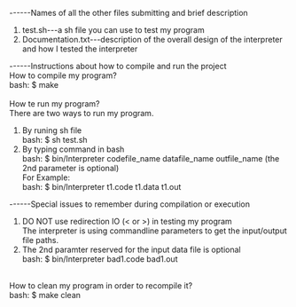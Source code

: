 ------Names of all the other files submitting and brief description<br />
1. test.sh---a sh file you can use to test my program<br />
2. Documentation.txt---description of the overall design of the interpreter and how I tested the interpreter<br />


------Instructions about how to compile and run the project<br />
How to compile my program?<br />
	bash: $ make<br />
<br />
How te run my program?<br />
There are two ways to run my program.<br />
1. By runing sh file<br />
	bash: $ sh test.sh<br />
2. By typing command in bash<br />
	bash: $ bin/Interpreter codefile_name datafile_name outfile_name (the 2nd parameter is optional)<br />
	For Example:<br />
	bash: $ bin/Interpreter t1.code t1.data t1.out<br />

------Special issues to remember during compilation or execution<br />
1. DO NOT use redirection IO (< or >) in testing my program<br />
	The interpreter is using commandline parameters to get the input/output file paths.<br />
2. The 2nd paramter reserved for the input data file is optional<br />
	bash: $ bin/Interpreter bad1.code bad1.out<br />
<br />
How to clean my program in order to recompile it?<br />
bash: $ make clean<br />
